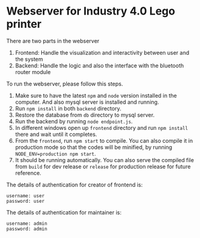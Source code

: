 # Webserver for Industry 4.0 Lego printer

There are two parts in the webserver
1. Frontend: Handle the visualization and interactivity between user and the system
2. Backend: Handle the logic and also the interface with the bluetooth router module

To run the webserver, please follow this steps.
1. Make sure to have the latest `npm` and `node` version installed in the computer. And also mysql server is installed and running.
2. Run `npm install` in both `backend` directory.
3. Restore the database from `db` directory to mysql server.
4. Run the backend by running `node endpoint.js`.
5. In different windows open up `frontend` directory and run `npm install` there and wait until it completes.
6. From the `frontend`, run `npm start` to compile. You can also compile it in production mode so that the codes will be minified, by running `NODE_ENV=production npm start`.
7. It should be running automatically. You can also serve the compiled file from `build` for dev release or `release` for production release for future reference.

The details of authentication for creator of frontend is:
```
username: user
password: user
```
The details of authentication for maintainer is:
```
username: admin
password: admin
```
